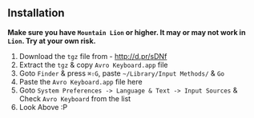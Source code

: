 Installation
------------

**Make sure you have `Mountain Lion` or higher. It may or may not work in `Lion`. Try at your own risk.**

1. Download the `tgz` file from - http://d.pr/sDNf
2. Extract the `tgz` & copy `Avro Keyboard.app` file
3. Goto `Finder` & press `⌘⇧G`, paste `~/Library/Input Methods/` & `Go`
4. Paste the `Avro Keyboard.app` file here
5. Goto `System Preferences -> Language & Text -> Input Sources` & Check `Avro Keyboard` from the list
6. Look Above :P
